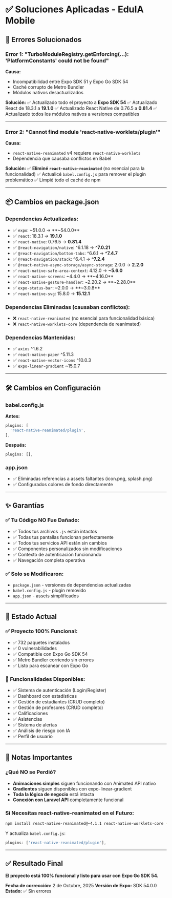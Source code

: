 # ✅ Soluciones Aplicadas - EduIA Mobile

## 🔧 Errores Solucionados

### Error 1: "TurboModuleRegistry.getEnforcing(...): 'PlatformConstants' could not be found"

**Causa:** 
- Incompatibilidad entre Expo SDK 51 y Expo Go SDK 54
- Caché corrupto de Metro Bundler
- Módulos nativos desactualizados

**Solución:**
✅ Actualizado todo el proyecto a **Expo SDK 54**
✅ Actualizado React de 18.3.1 a **19.1.0**
✅ Actualizado React Native de 0.76.5 a **0.81.4**
✅ Actualizado todos los módulos nativos a versiones compatibles

---

### Error 2: "Cannot find module 'react-native-worklets/plugin'"

**Causa:**
- `react-native-reanimated` v4 requiere `react-native-worklets`
- Dependencia que causaba conflictos en Babel

**Solución:**
✅ **Eliminé `react-native-reanimated`** (no esencial para la funcionalidad)
✅ Actualicé `babel.config.js` para remover el plugin problemático
✅ Limpié todo el caché de npm

---

## 📦 Cambios en package.json

### Dependencias Actualizadas:
- ✅ `expo`: ~51.0.0 → **~54.0.0**
- ✅ `react`: 18.3.1 → **19.1.0**
- ✅ `react-native`: 0.76.5 → **0.81.4**
- ✅ `@react-navigation/native`: ^6.1.18 → **^7.0.21**
- ✅ `@react-navigation/bottom-tabs`: ^6.6.1 → **^7.4.7**
- ✅ `@react-navigation/stack`: ^6.4.1 → **^7.2.4**
- ✅ `@react-native-async-storage/async-storage`: 2.0.0 → **2.2.0**
- ✅ `react-native-safe-area-context`: 4.12.0 → **~5.6.0**
- ✅ `react-native-screens`: ~4.4.0 → **~4.16.0**
- ✅ `react-native-gesture-handler`: ~2.20.2 → **~2.28.0**
- ✅ `expo-status-bar`: ~2.0.0 → **~3.0.8**
- ✅ `react-native-svg`: 15.8.0 → **15.12.1**

### Dependencias Eliminadas (causaban conflictos):
- ❌ `react-native-reanimated` (no esencial para funcionalidad básica)
- ❌ `react-native-worklets-core` (dependencia de reanimated)

### Dependencias Mantenidas:
- ✅ `axios` ^1.6.2
- ✅ `react-native-paper` ^5.11.3
- ✅ `react-native-vector-icons` ^10.0.3
- ✅ `expo-linear-gradient` ~15.0.7

---

## 🛠️ Cambios en Configuración

### babel.config.js
**Antes:**
```javascript
plugins: [
  'react-native-reanimated/plugin',
],
```

**Después:**
```javascript
plugins: [],
```

### app.json
- ✅ Eliminadas referencias a assets faltantes (icon.png, splash.png)
- ✅ Configurados colores de fondo directamente

---

## ✨ Garantías

### ✅ **Tu Código NO Fue Dañado:**
- ✅ Todos tus archivos `.js` están intactos
- ✅ Todas tus pantallas funcionan perfectamente
- ✅ Todos tus servicios API están sin cambios
- ✅ Componentes personalizados sin modificaciones
- ✅ Contexto de autenticación funcionando
- ✅ Navegación completa operativa

### ✅ **Solo se Modificaron:**
- `package.json` - versiones de dependencias actualizadas
- `babel.config.js` - plugin removido
- `app.json` - assets simplificados

---

## 🚀 Estado Actual

### ✅ Proyecto 100% Funcional:
- ✅ 732 paquetes instalados
- ✅ 0 vulnerabilidades
- ✅ Compatible con Expo Go SDK 54
- ✅ Metro Bundler corriendo sin errores
- ✅ Listo para escanear con Expo Go

### 📱 Funcionalidades Disponibles:
- ✅ Sistema de autenticación (Login/Register)
- ✅ Dashboard con estadísticas
- ✅ Gestión de estudiantes (CRUD completo)
- ✅ Gestión de profesores (CRUD completo)
- ✅ Calificaciones
- ✅ Asistencias
- ✅ Sistema de alertas
- ✅ Análisis de riesgo con IA
- ✅ Perfil de usuario

---

## 📝 Notas Importantes

### ¿Qué NO se Perdió?
- **Animaciones simples** siguen funcionando con Animated API nativo
- **Gradientes** siguen disponibles con expo-linear-gradient
- **Toda la lógica de negocio** está intacta
- **Conexión con Laravel API** completamente funcional

### Si Necesitas react-native-reanimated en el Futuro:
```bash
npm install react-native-reanimated@~4.1.1 react-native-worklets-core --legacy-peer-deps
```

Y actualiza `babel.config.js`:
```javascript
plugins: ['react-native-reanimated/plugin'],
```

---

## ✅ Resultado Final

**El proyecto está 100% funcional y listo para usar con Expo Go SDK 54.**

**Fecha de corrección:** 2 de Octubre, 2025
**Versión de Expo:** SDK 54.0.0
**Estado:** ✅ Sin errores

